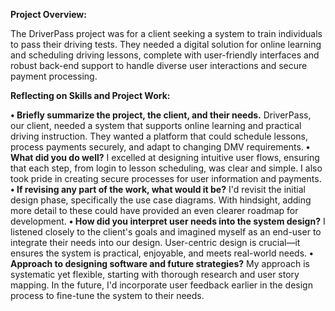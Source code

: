 **Project Overview:**

The DriverPass project was for a client seeking a system to train individuals to pass their driving tests. They needed a digital solution for online learning and scheduling driving lessons, complete with user-friendly interfaces and robust back-end support to handle diverse user interactions and secure payment processing.

**Reflecting on Skills and Project Work:**

**•	Briefly summarize the project, the client, and their needs.** DriverPass, our client, needed a system that supports online learning and practical driving instruction. They wanted a platform that could schedule lessons, process payments securely, and adapt to changing DMV requirements.
**•	What did you do well?** I excelled at designing intuitive user flows, ensuring that each step, from login to lesson scheduling, was clear and simple. I also took pride in creating secure processes for user information and payments.
**•	If revising any part of the work, what would it be?** I'd revisit the initial design phase, specifically the use case diagrams. With hindsight, adding more detail to these could have provided an even clearer roadmap for development.
**•	How did you interpret user needs into the system design?** I listened closely to the client's goals and imagined myself as an end-user to integrate their needs into our design. User-centric design is crucial—it ensures the system is practical, enjoyable, and meets real-world needs.
**•	Approach to designing software and future strategies?** My approach is systematic yet flexible, starting with thorough research and user story mapping. In the future, I'd incorporate user feedback earlier in the design process to fine-tune the system to their needs.
